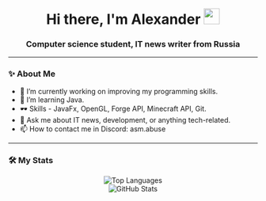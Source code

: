 <h1 align="center">Hi there, I'm Alexander
<img src="https://github.com/blackcater/blackcater/raw/main/images/Hi.gif" height="32"/></h1>
<h3 align="center">Computer science student, IT news writer from Russia</h3>

---

### ✨ About Me

- 🔭 I’m currently working on improving my programming skills.
- 🌱 I’m learning Java.
- 🕶 Skills - JavaFx, OpenGL, Forge API, Minecraft API, Git.
- 💬 Ask me about IT news, development, or anything tech-related.
- 📫 How to contact me in Discord: asm.abuse

---

### 🛠 My Stats

<div align="center">
    <img src="https://github-readme-stats.vercel.app/api/top-langs/?username=XenonAsmov&layout=compact&theme=dark&langs_count=8" alt="Top Languages" />

    
</div>

<div align="center">
    <img src="https://github-readme-stats.vercel.app/api?username=XenonAsmov&show_icons=true&theme=radical" alt="GitHub Stats" />
</div>
